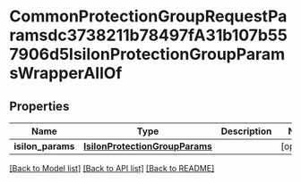 # CommonProtectionGroupRequestParamsdc3738211b78497fA31b107b557906d5IsilonProtectionGroupParamsWrapperAllOf


## Properties
Name | Type | Description | Notes
------------ | ------------- | ------------- | -------------
**isilon_params** | [**IsilonProtectionGroupParams**](IsilonProtectionGroupParams.md) |  | [optional] 

[[Back to Model list]](../README.md#documentation-for-models) [[Back to API list]](../README.md#documentation-for-api-endpoints) [[Back to README]](../README.md)


